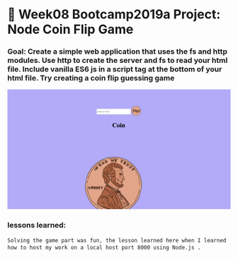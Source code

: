 # 💸 Week08 Bootcamp2019a Project: Node Coin Flip Game

### Goal: Create a simple web application that uses the fs and http modules. Use http to create the server and fs to read your html file. Include vanilla ES6 js in a script tag at the bottom of your html file. Try creating a coin flip guessing game

![alt tag](flipMe.png)

### lessons learned:
```
Solving the game part was fun, the lesson learned here when I learned how to host my work on a local host port 8000 using Node.js .
```
